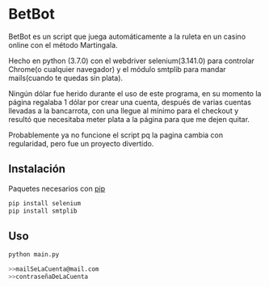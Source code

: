 # BetBot

BetBot es un script que juega automáticamente a la ruleta en un casino online con el método Martingala.
 
Hecho en python (3.7.0) con el webdriver selenium(3.141.0) para controlar Chrome(o cualquier navegador) y el módulo smtplib para mandar mails(cuando te quedas sin plata).

Ningún dólar fue herido durante el uso de este programa, en su momento la página regalaba 1 dólar por crear una cuenta, después de varias cuentas llevadas a la bancarrota, con una llegue al mínimo para el checkout y resultó que necesitaba meter plata a la página para que me dejen quitar.

Probablemente ya no funcione el script pq la pagina cambia con regularidad, pero fue un proyecto divertido.

## Instalación

Paquetes necesarios con [pip](https://pypi.org/project/pip/) 

```bash
pip install selenium
pip install smtplib
```

## Uso

```bash
python main.py

>>mailSeLaCuenta@mail.com
>>contraseñaDeLaCuenta
```
